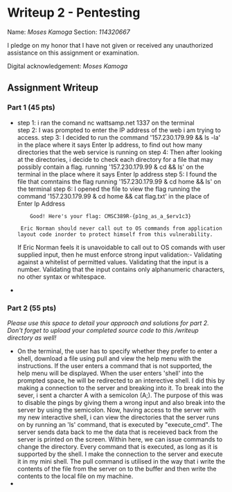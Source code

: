 # Writeup 2 - Pentesting

Name: *Moses Kamoga*
Section: *114320667*

I pledge on my honor that I have not given or received any unauthorized assistance on this assignment or examination.

Digital acknowledgement: *Moses Kamoga*

## Assignment Writeup

### Part 1 (45 pts)

* step 1: i ran the comand nc wattsamp.net 1337 on the terminal  
  step 2: I was prompted to enter the IP address of the web i am trying to access. 
  step 3: I decided to run the command '157.230.179.99 && ls -la' in the place where it says Enter Ip address,
          to find out how many directories that the web service is running on
  step 4: Then after looking at the directories, i decide to check each directory for a file that may possibly contain a flag.
          running '157.230.179.99 & cd <directory name> && ls' on the terminal in the place where it says Enter Ip address
  step 5: I found the file that comntains the flag running '157.230.179.99 & cd home && ls' on the terminal
  step 6: I opened the file to view the flag running the command '157.230.179.99 & cd home && cat flag.txt' in the place of Enter Ip Address

          Good! Here's your flag: CMSC389R-{p1ng_as_a_$erv1c3} 

       Eric Norman should never call out to OS commands from application layout code inorder to protect himself from this vulnerability.
   If Eric Norman feels it is unavoidable to call out to OS comands with user supplied input, then he must enforce strong input validation:-
   Validating against a whitelist of permitted values.
   Validating that the input is a number.
   Validating that the input contains only alphanumeric characters, no other syntax or whitespace.
*




### Part 2 (55 pts)

*Please use this space to detail your approach and solutions for part 2. Don't forget to upload your completed source code to this /writeup directory as well!*
 
 * On the terminal, the user has to specify whether they prefer to enter a shell, download a file using pull and view the help menu with the instructions. 
   If the user enters a command that is not supported, the help menu will be displayed. 
   When the user enters 'shell' into the prompted space, he will be redirected to an interective shell.
   I did this by making a connection to the server and breaking into it. 
   To break into the sever, i sent a charcter A with a semicolon (A;). The purpose of this was to disable the pings by giving them a wrong input and also break into the server 
   by using the semicolon. 
   Now, having access to the server with my new interactive shell, i can view the directories that the server runs on by running an 'ls' command,
   that is executed by "execute_cmd". The server sends data back to me the data that is receieved back from the server is printed on the screen.
   Within here, we can issue commands to change the directory. 
   Every command that is executed, as long as it is supported by the shell. I make the connection to the server and execute it in my mini shell.
   The pull command is utilised in the way that i write the contents of the file from the server on to the buffer and then write the contents to the local file on my machine. 
*